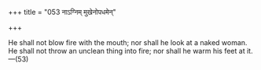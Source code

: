+++
title = "053 नाऽग्निम् मुखेनोपधमेन्"

+++

He shall not blow fire with the mouth; nor shall he look at a naked woman. He shall not throw an unclean thing into fire; nor shall he warm his feet at it.—(53)
